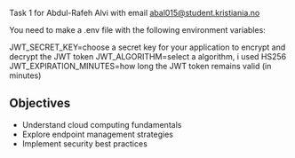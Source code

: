 Task 1 for Abdul-Rafeh Alvi with email abal015@student.kristiania.no


You need to make a .env file with the following environment variables:

JWT_SECRET_KEY=choose a secret key for your application to encrypt and decrypt the JWT token
JWT_ALGORITHM=select a algorithm, i used HS256
JWT_EXPIRATION_MINUTES=how long the JWT token remains valid (in minutes)

## Objectives
- Understand cloud computing fundamentals
- Explore endpoint management strategies
- Implement security best practices


